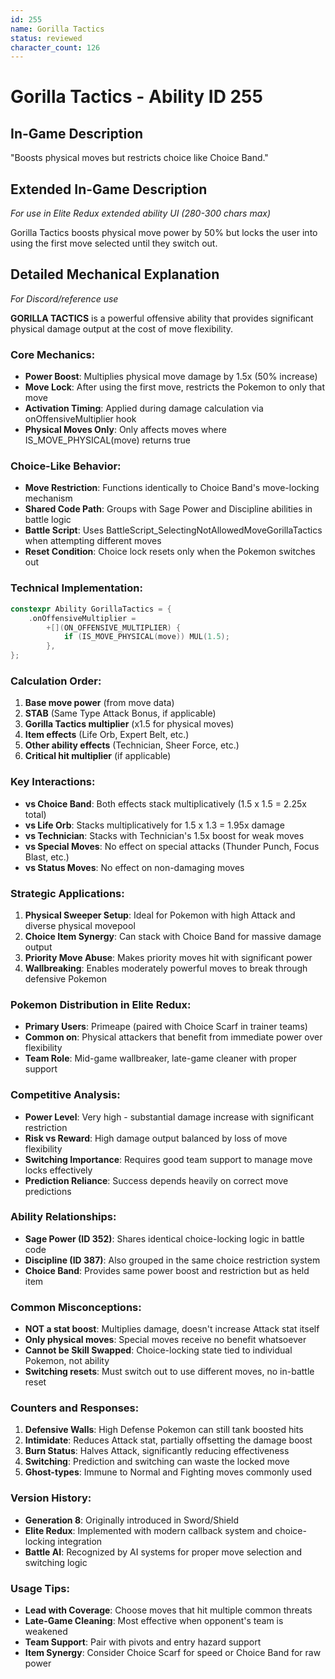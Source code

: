 ```yaml
---
id: 255
name: Gorilla Tactics
status: reviewed
character_count: 126
---
```


# Gorilla Tactics - Ability ID 255

## In-Game Description
"Boosts physical moves but restricts choice like Choice Band."

## Extended In-Game Description
*For use in Elite Redux extended ability UI (280-300 chars max)*

Gorilla Tactics boosts physical move power by 50% but locks the user into using the first move selected until they switch out.

## Detailed Mechanical Explanation
*For Discord/reference use*

**GORILLA TACTICS** is a powerful offensive ability that provides significant physical damage output at the cost of move flexibility.

### Core Mechanics:
- **Power Boost**: Multiplies physical move damage by 1.5x (50% increase)
- **Move Lock**: After using the first move, restricts the Pokemon to only that move
- **Activation Timing**: Applied during damage calculation via onOffensiveMultiplier hook
- **Physical Moves Only**: Only affects moves where IS_MOVE_PHYSICAL(move) returns true

### Choice-Like Behavior:
- **Move Restriction**: Functions identically to Choice Band's move-locking mechanism
- **Shared Code Path**: Groups with Sage Power and Discipline abilities in battle logic
- **Battle Script**: Uses BattleScript_SelectingNotAllowedMoveGorillaTactics when attempting different moves
- **Reset Condition**: Choice lock resets only when the Pokemon switches out

### Technical Implementation:
```c
constexpr Ability GorillaTactics = {
    .onOffensiveMultiplier =
        +[](ON_OFFENSIVE_MULTIPLIER) {
            if (IS_MOVE_PHYSICAL(move)) MUL(1.5);
        },
};
```

### Calculation Order:
1. **Base move power** (from move data)
2. **STAB** (Same Type Attack Bonus, if applicable)
3. **Gorilla Tactics multiplier** (x1.5 for physical moves)
4. **Item effects** (Life Orb, Expert Belt, etc.)
5. **Other ability effects** (Technician, Sheer Force, etc.)
6. **Critical hit multiplier** (if applicable)

### Key Interactions:
- **vs Choice Band**: Both effects stack multiplicatively (1.5 x 1.5 = 2.25x total)
- **vs Life Orb**: Stacks multiplicatively for 1.5 x 1.3 = 1.95x damage
- **vs Technician**: Stacks with Technician's 1.5x boost for weak moves
- **vs Special Moves**: No effect on special attacks (Thunder Punch, Focus Blast, etc.)
- **vs Status Moves**: No effect on non-damaging moves

### Strategic Applications:
1. **Physical Sweeper Setup**: Ideal for Pokemon with high Attack and diverse physical movepool
2. **Choice Item Synergy**: Can stack with Choice Band for massive damage output
3. **Priority Move Abuse**: Makes priority moves hit with significant power
4. **Wallbreaking**: Enables moderately powerful moves to break through defensive Pokemon

### Pokemon Distribution in Elite Redux:
- **Primary Users**: Primeape (paired with Choice Scarf in trainer teams)
- **Common on**: Physical attackers that benefit from immediate power over flexibility
- **Team Role**: Mid-game wallbreaker, late-game cleaner with proper support

### Competitive Analysis:
- **Power Level**: Very high - substantial damage increase with significant restriction
- **Risk vs Reward**: High damage output balanced by loss of move flexibility
- **Switching Importance**: Requires good team support to manage move locks effectively
- **Prediction Reliance**: Success depends heavily on correct move predictions

### Ability Relationships:
- **Sage Power (ID 352)**: Shares identical choice-locking logic in battle code
- **Discipline (ID 387)**: Also grouped in the same choice restriction system
- **Choice Band**: Provides same power boost and restriction but as held item

### Common Misconceptions:
- **NOT a stat boost**: Multiplies damage, doesn't increase Attack stat itself
- **Only physical moves**: Special moves receive no benefit whatsoever
- **Cannot be Skill Swapped**: Choice-locking state tied to individual Pokemon, not ability
- **Switching resets**: Must switch out to use different moves, no in-battle reset

### Counters and Responses:
1. **Defensive Walls**: High Defense Pokemon can still tank boosted hits
2. **Intimidate**: Reduces Attack stat, partially offsetting the damage boost
3. **Burn Status**: Halves Attack, significantly reducing effectiveness
4. **Switching**: Prediction and switching can waste the locked move
5. **Ghost-types**: Immune to Normal and Fighting moves commonly used

### Version History:
- **Generation 8**: Originally introduced in Sword/Shield
- **Elite Redux**: Implemented with modern callback system and choice-locking integration
- **Battle AI**: Recognized by AI systems for proper move selection and switching logic

### Usage Tips:
- **Lead with Coverage**: Choose moves that hit multiple common threats
- **Late-Game Cleaning**: Most effective when opponent's team is weakened
- **Team Support**: Pair with pivots and entry hazard support
- **Item Synergy**: Consider Choice Scarf for speed or Choice Band for raw power